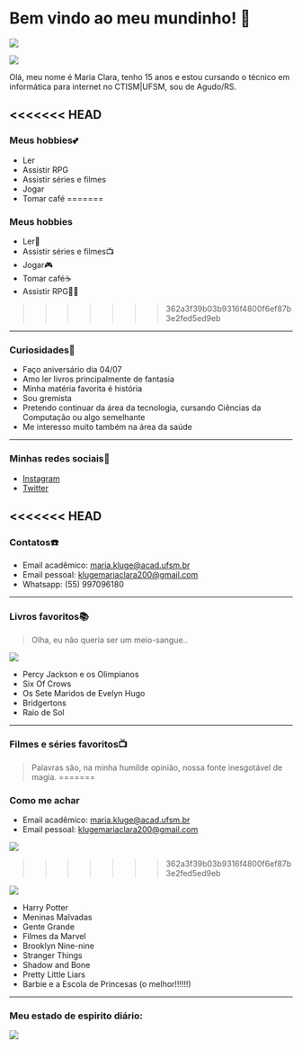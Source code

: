 # Bem vindo ao meu mundinho! 👋

![](http://pa1.narvii.com/6767/723fb59181b6fe8e6c0bd07de086e385b9c20d2c_00.gif)

![](http://pa1.narvii.com/6767/723fb59181b6fe8e6c0bd07de086e385b9c20d2c_00.gif)

Olá, meu nome é Maria Clara, tenho 15 anos e estou cursando o técnico em informática para internet no CTISM|UFSM, sou de Agudo/RS.

<<<<<<< HEAD
---------------------------------------------
### Meus hobbies💕
* Ler
* Assistir RPG
* Assistir séries e filmes
* Jogar
* Tomar café
=======
### Meus hobbies
* Ler📕
* Assistir séries e filmes📺
* Jogar🎮
* Tomar café☕
* Assistir RPG🌹👀
>>>>>>> 362a3f39b03b9316f4800f6ef87b3e2fed5ed9eb

-----------------------------------------------------------
### Curiosidades🥳
* Faço aniversário dia 04/07
* Amo ler livros principalmente de fantasia
* Minha matéria favorita é história
* Sou gremista
* Pretendo continuar da área da tecnologia, cursando Ciências da Computação ou algo semelhante
* Me interesso muito também na área da saúde

-------------------------------------------------
### Minhas redes sociais📱
* [Instagram](https://www.instagram.com/klugee.mc/)
* [Twitter](https://twitter.com/klugeemc)

<<<<<<< HEAD
-----------------------------------
### Contatos☎️
* Email acadêmico: maria.kluge@acad.ufsm.br
* Email pessoal: klugemariaclara200@gmail.com
* Whatsapp: (55) 997096180
---------------------------------
### Livros favoritos📚
>Olha, eu não queria ser um meio-sangue..

![](https://thumbs.gfycat.com/PoshDevotedGrebe-size_restricted.gif)
* Percy Jackson e os Olimpianos
* Six Of Crows
* Os Sete Maridos de Evelyn Hugo
* Bridgertons
* Raio de Sol

------------------------------------------
### Filmes e séries favoritos📺
>Palavras são, na minha humilde opinião, nossa fonte inesgotável de magia.
=======
### Como me achar
* Email acadêmico: maria.kluge@acad.ufsm.br
* Email pessoal: klugemariaclara200@gmail.com

![](http://media.tumblr.com/tumblr_m6m78cZAYc1rni1ka.gif)
>>>>>>> 362a3f39b03b9316f4800f6ef87b3e2fed5ed9eb

![](https://media4.giphy.com/media/26BRzozg4TCBXv6QU/200.gif)
* Harry Potter
* Meninas Malvadas
* Gente Grande
* Filmes da Marvel
* Brooklyn Nine-nine
* Stranger Things
* Shadow and Bone
* Pretty Little Liars
* Barbie e a Escola de Princesas (o melhor!!!!!!)

-------------------------------------------
### Meu estado de espirito diário:

![](http://media.tumblr.com/tumblr_m6m78cZAYc1rni1ka.gif)